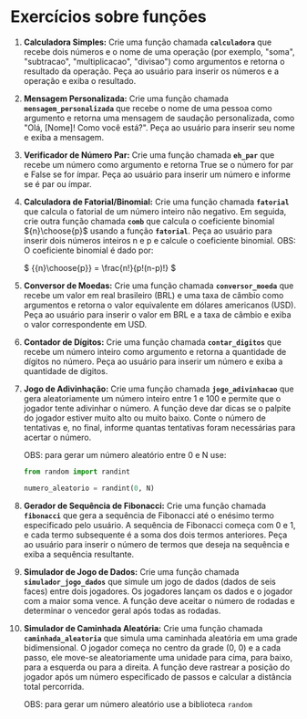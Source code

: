 # Exercícios sobre funções

1. **Calculadora Simples:** Crie uma função chamada **`calculadora`** que recebe dois números e o nome de uma operação (por exemplo, "soma", "subtracao", "multiplicacao", "divisao") como argumentos e retorna o resultado da operação. Peça ao usuário para inserir os números e a operação e exiba o resultado.
2. **Mensagem Personalizada:** Crie uma função chamada **`mensagem_personalizada`** que recebe o nome de uma pessoa como argumento e retorna uma mensagem de saudação personalizada, como "Olá, [Nome]! Como você está?". Peça ao usuário para inserir seu nome e exiba a mensagem.
3. **Verificador de Número Par:** Crie uma função chamada **`eh_par`** que recebe um número como argumento e retorna True se o número for par e False se for ímpar. Peça ao usuário para inserir um número e informe se é par ou ímpar.
4. **Calculadora de Fatorial/Binomial:** Crie uma função chamada **`fatorial`** que calcula o fatorial de um número inteiro não negativo. Em seguida, crie outra função chamada **`comb`** que calcula o coeficiente binomial ${n}\choose{p}$ usando a função **`fatorial`**. Peça ao usuário para inserir dois números inteiros n e p e calcule o coeficiente binomial.
OBS: O coeficiente binomial é dado por:
    
    $ {{n}\choose{p}} = \frac{n!}{p!(n-p)!} $
    
5. **Conversor de Moedas:** Crie uma função chamada **`conversor_moeda`** que recebe um valor em real brasileiro (BRL) e uma taxa de câmbio como argumentos e retorna o valor equivalente em dólares americanos (USD). Peça ao usuário para inserir o valor em BRL e a taxa de câmbio e exiba o valor correspondente em USD.
6. **Contador de Dígitos:** Crie uma função chamada **`contar_digitos`** que recebe um número inteiro como argumento e retorna a quantidade de dígitos no número. Peça ao usuário para inserir um número e exiba a quantidade de dígitos.
7. **Jogo de Adivinhação:** Crie uma função chamada **`jogo_adivinhacao`** que gera aleatoriamente um número inteiro entre 1 e 100 e permite que o jogador tente adivinhar o número. A função deve dar dicas se o palpite do jogador estiver muito alto ou muito baixo. Conte o número de tentativas e, no final, informe quantas tentativas foram necessárias para acertar o número.
    
    OBS: para gerar um número aleatório entre 0 e N use:
    
    ```python
    from random import randint
    
    numero_aleatorio = randint(0, N)
    ```
    
8. **Gerador de Sequência de Fibonacci:** Crie uma função chamada **`fibonacci`** que gera a sequência de Fibonacci até o enésimo termo especificado pelo usuário. A sequência de Fibonacci começa com 0 e 1, e cada termo subsequente é a soma dos dois termos anteriores. Peça ao usuário para inserir o número de termos que deseja na sequência e exiba a sequência resultante.
9. **Simulador de Jogo de Dados:** Crie uma função chamada **`simulador_jogo_dados`** que simule um jogo de dados (dados de seis faces) entre dois jogadores. Os jogadores lançam os dados e o jogador com a maior soma vence. A função deve aceitar o número de rodadas e determinar o vencedor geral após todas as rodadas.
10. **Simulador de Caminhada Aleatória:** Crie uma função chamada **`caminhada_aleatoria`** que simula uma caminhada aleatória em uma grade bidimensional. O jogador começa no centro da grade (0, 0) e a cada passo, ele move-se aleatoriamente uma unidade para cima, para baixo, para a esquerda ou para a direita. A função deve rastrear a posição do jogador após um número especificado de passos e calcular a distância total percorrida.
    
    OBS: para gerar um número aleatório use a biblioteca `random`